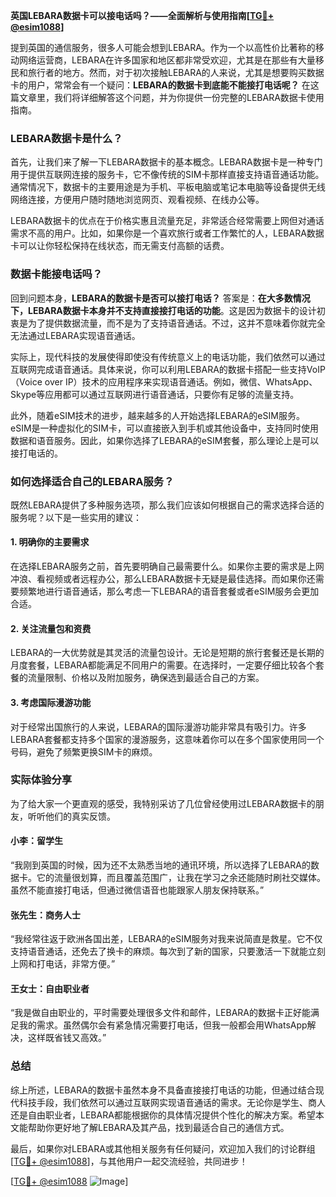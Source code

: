 **英国LEBARA数据卡可以接电话吗？——全面解析与使用指南[[TG💪+ @esim1088](https://t.me/s/esim1088)]**

提到英国的通信服务，很多人可能会想到LEBARA。作为一个以高性价比著称的移动网络运营商，LEBARA在许多国家和地区都非常受欢迎，尤其是在那些有大量移民和旅行者的地方。然而，对于初次接触LEBARA的人来说，尤其是想要购买数据卡的用户，常常会有一个疑问：**LEBARA的数据卡到底能不能接打电话呢？** 在这篇文章里，我们将详细解答这个问题，并为你提供一份完整的LEBARA数据卡使用指南。

### LEBARA数据卡是什么？

首先，让我们来了解一下LEBARA数据卡的基本概念。LEBARA数据卡是一种专门用于提供互联网连接的服务卡，它不像传统的SIM卡那样直接支持语音通话功能。通常情况下，数据卡的主要用途是为手机、平板电脑或笔记本电脑等设备提供无线网络连接，方便用户随时随地浏览网页、观看视频、在线办公等。

LEBARA数据卡的优点在于价格实惠且流量充足，非常适合经常需要上网但对通话需求不高的用户。比如，如果你是一个喜欢旅行或者工作繁忙的人，LEBARA数据卡可以让你轻松保持在线状态，而无需支付高额的话费。

### 数据卡能接电话吗？

回到问题本身，**LEBARA的数据卡是否可以接打电话？** 答案是：**在大多数情况下，LEBARA数据卡本身并不支持直接接打电话的功能**。这是因为数据卡的设计初衷是为了提供数据流量，而不是为了支持语音通话。不过，这并不意味着你就完全无法通过LEBARA实现语音通话。

实际上，现代科技的发展使得即使没有传统意义上的电话功能，我们依然可以通过互联网完成语音通话。具体来说，你可以利用LEBARA的数据卡搭配一些支持VoIP（Voice over IP）技术的应用程序来实现语音通话。例如，微信、WhatsApp、Skype等应用都可以通过互联网进行语音通话，只要你有足够的流量支持。

此外，随着eSIM技术的进步，越来越多的人开始选择LEBARA的eSIM服务。eSIM是一种虚拟化的SIM卡，可以直接嵌入到手机或其他设备中，支持同时使用数据和语音服务。因此，如果你选择了LEBARA的eSIM套餐，那么理论上是可以接打电话的。

### 如何选择适合自己的LEBARA服务？

既然LEBARA提供了多种服务选项，那么我们应该如何根据自己的需求选择合适的服务呢？以下是一些实用的建议：

#### 1. 明确你的主要需求
在选择LEBARA服务之前，首先要明确自己最需要什么。如果你主要的需求是上网冲浪、看视频或者远程办公，那么LEBARA数据卡无疑是最佳选择。而如果你还需要频繁地进行语音通话，那么考虑一下LEBARA的语音套餐或者eSIM服务会更加合适。

#### 2. 关注流量包和资费
LEBARA的一大优势就是其灵活的流量包设计。无论是短期的旅行套餐还是长期的月度套餐，LEBARA都能满足不同用户的需要。在选择时，一定要仔细比较各个套餐的流量限制、价格以及附加服务，确保选到最适合自己的方案。

#### 3. 考虑国际漫游功能
对于经常出国旅行的人来说，LEBARA的国际漫游功能非常具有吸引力。许多LEBARA套餐都支持多个国家的漫游服务，这意味着你可以在多个国家使用同一个号码，避免了频繁更换SIM卡的麻烦。

### 实际体验分享

为了给大家一个更直观的感受，我特别采访了几位曾经使用过LEBARA数据卡的朋友，听听他们的真实反馈。

#### 小李：留学生
“我刚到英国的时候，因为还不太熟悉当地的通讯环境，所以选择了LEBARA的数据卡。它的流量很划算，而且覆盖范围广，让我在学习之余还能随时刷社交媒体。虽然不能直接打电话，但通过微信语音也能跟家人朋友保持联系。”

#### 张先生：商务人士
“我经常往返于欧洲各国出差，LEBARA的eSIM服务对我来说简直是救星。它不仅支持语音通话，还免去了换卡的麻烦。每次到了新的国家，只要激活一下就能立刻上网和打电话，非常方便。”

#### 王女士：自由职业者
“我是做自由职业的，平时需要处理很多文件和邮件，LEBARA的数据卡正好能满足我的需求。虽然偶尔会有紧急情况需要打电话，但我一般都会用WhatsApp解决，这样既省钱又高效。”

### 总结

综上所述，LEBARA的数据卡虽然本身不具备直接接打电话的功能，但通过结合现代科技手段，我们依然可以通过互联网实现语音通话的需求。无论你是学生、商人还是自由职业者，LEBARA都能根据你的具体情况提供个性化的解决方案。希望本文能帮助你更好地了解LEBARA及其产品，找到最适合自己的通信方式。

最后，如果你对LEBARA或其他相关服务有任何疑问，欢迎加入我们的讨论群组[[TG💪+ @esim1088](https://t.me/s/esim1088)]，与其他用户一起交流经验，共同进步！

[[TG💪+ @esim1088](https://t.me/s/esim1088) ![Image](https://i.postimg.cc/4NQfJmqS/Snipaste-2025-05-13-00-14-12.png)]
